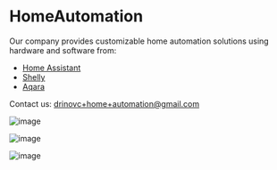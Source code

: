 ﻿# HomeAutomation

Our company provides customizable home automation solutions using hardware and software from:
- [Home Assistant](https://www.home-assistant.io/)
- [Shelly](https://www.shelly.com/)
- [Aqara](https://www.aqara.com/)

Contact us: [drinovc+home+automation@gmail.com](mailto:drinovc+home+automation@gmail.com)

![image](https://github.com/user-attachments/assets/3fcfa27f-2d96-40c1-a7ad-39f2310b625d)


![image](https://github.com/user-attachments/assets/14ea6319-5546-4298-8889-9e4f7a77a440)


![image](https://github.com/user-attachments/assets/620290b8-d689-4081-8430-42b6264d3619)

